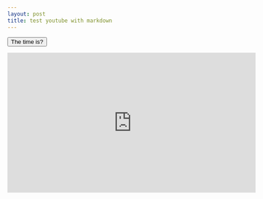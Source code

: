 ```yaml
---
layout: post
title: test youtube with markdown
---
```


<button onclick="this.innerHTML = Date()">The time is?</button>

<iframe 
  width="560" 
  height="315"
  src="http://www.youtube.com/embed/prX3--rtqXk" 
  frameborder="0" 
  allowfullscreen>
</iframe>


<div id="text"></div>
 
<script>
document.getElementById("text").innerHTML = "Text added by JavaScript code";
</script>
